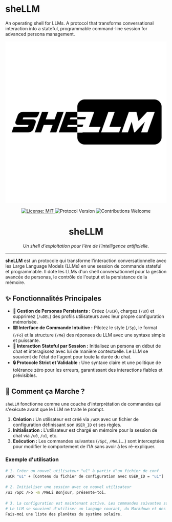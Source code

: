 # sheLLM
An operating shell for LLMs. A protocol that transforms conversational interaction into a stateful, programmable command-line session for advanced persona management.

<p align="center">
  <img src="./assets/sheLLM.png" alt="sheLLM Logo" width="700"/>
</p>

<p align="center">
  <a href="https://github.com/VOTRE-NOM/sheLLM/blob/main/LICENSE">
    <img src="https://img.shields.io/badge/License-MIT-white.svg" alt="License: MIT">
  </a>
  <img src="https://img.shields.io/badge/Protocol-v2.7-informational.svg" alt="Protocol Version">
  <img src="https://img.shields.io/badge/Contributions-Welcome-brightgreen.svg" alt="Contributions Welcome">
</p>

<h1 align="center">sheLLM</h1>
<p align="center"><i>Un shell d'exploitation pour l'ère de l'intelligence artificielle.</i></p>

---

**sheLLM** est un protocole qui transforme l'interaction conversationnelle avec les Large Language Models (LLMs) en une session de commande stateful et programmable. Il dote les LLMs d'un shell conversationnel pour la gestion avancée de personas, le contrôle de l'output et la persistance de la mémoire.

## ✨ Fonctionnalités Principales

-   **🤖 Gestion de Personas Persistants :** Créez (`/uCR`), chargez (`/uX`) et supprimez (`/uDEL`) des profils utilisateurs avec leur propre configuration mémorisée.
-   **⌨️ Interface de Commande Intuitive :** Pilotez le style (`/Sp`), le format (`/Fo`) et la structure (`/Me`) des réponses du LLM avec une syntaxe simple et puissante.
-   **🧠 Interaction Stateful par Session :** Initialisez un persona en début de chat et interagissez avec lui de manière contextuelle. Le LLM se souvient de l'état de l'agent pour toute la durée du chat.
-   **🔒 Protocole Strict et Validable :** Une syntaxe claire et une politique de tolérance zéro pour les erreurs, garantissant des interactions fiables et prévisibles.

## 🚀 Comment ça Marche ?

`sheLLM` fonctionne comme une couche d'interprétation de commandes qui s'exécute avant que le LLM ne traite le prompt.

1.  **Création :** Un utilisateur est créé via `/uCR` avec un fichier de configuration définissant son `USER_ID` et ses règles.
2.  **Initialisation :** L'utilisateur est chargé en mémoire pour la session de chat via `/u0`, `/u1`, etc.
3.  **Exécution :** Les commandes suivantes (`/SpC`, `/MeLi`...) sont interceptées pour modifier le comportement de l'IA sans avoir à les ré-expliquer.

### Exemple d'utilisation

```bash
# 1. Créer un nouvel utilisateur "u1" à partir d'un fichier de conf
/uCR "u1" + [Contenu du fichier de configuration avec USER_ID = "u1"]

# 2. Initialiser une session avec ce nouvel utilisateur
/u1 /SpC /Fo -m /MeLi Bonjour, présente-toi.

# 3. La configuration est maintenant active. Les commandes suivantes sont plus courtes.
# Le LLM se souvient d'utiliser un langage courant, du Markdown et des listes.
Fais-moi une liste des planètes du système solaire.
